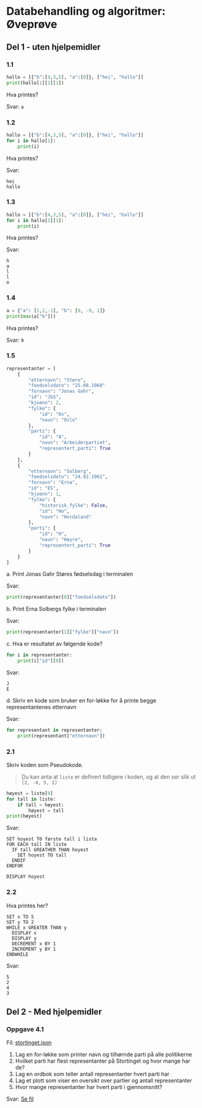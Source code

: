 # Databehandling og algoritmer: Øveprøve

## Del 1 - uten hjelpemidler

### 1.1

```python
hallo = [{"b":[4,3,5], "a":[0]}, ["hei", "hallo"]]
print(hallo[1][1][1])
```

Hva printes?

Svar: `a`

### 1.2

```python
hallo = [{"b":[4,3,5], "a":[0]}, ["hei", "hallo"]]
for i in hallo[1]:
    print(i)
```

Hva printes?

Svar:

```
hei
hallo
```

### 1.3

```python
hallo = [{"b":[4,3,5], "a":[0]}, ["hei", "hallo"]]
for i in hallo[1][1]:
    print(i)
```

Hva printes?

Svar:

```
h
a
l
l
o
```

### 1.4

```python
a = {"a": [1,2,-1], "b": [9, -9, 1]}
print(max(a["b"]))
```

Hva printes?

Svar: `9`

### 1.5

```python
representanter = [
    {
        "etternavn": "Støre",
        "foedselsdato": "25.08.1960"
        "fornavn": "Jonas Gahr",
        "id": "JGS",
        "kjoenn": 2,
        "fylke": {
            "id": "Os",
            "navn": "Oslo"
        },
        "parti": {
            "id": "A",
            "navn": "Arbeiderpartiet",
            "representert_parti": True
        }
    },
    {
        "etternavn": "Solberg",
        "foedselsdato": "24.02.1961",
        "fornavn": "Erna",
        "id": "ES",
        "kjoenn": 1,
        "fylke": {
            "historisk_fylke": False,
            "id": "Ho",
            "navn": "Hordaland"
        },
        "parti": {
            "id": "H",
            "navn": "Høyre",
            "representert_parti": True
        }
    }
]
```

a. Print Jonas Gahr Støres fødselsdag i terminalen  

Svar:

```python
print(representanter[0]["foedselsdato"])
```

b. Print Erna Solbergs fylke i terminalen  

Svar:

```python
print(representanter[1]["fylke"]["navn"])
```

c. Hva er resultatet av følgende kode?

```python
for i in representanter:
    print(i["id"][0])
```

Svar:

```
J
E
```

d. Skriv en kode som bruker en for-løkke for å printe begge representantenes etternavn

Svar:

```py
for representant in representanter:
    print(representant["etternavn"])
```

### 2.1

Skriv koden som Pseudokode.

> Du kan anta at `liste` er definert tidligere i koden, og at den ser slik ut `[2, -4, 5, 1]`

```python
høyest = liste[0]
for tall in liste:
    if tall > høyest:
        høyest = tall
print(høyest)
```

Svar:

```
SET hoyest TO første tall i lista
FOR EACH tall IN liste
  IF tall GREATHER THAN hoyest
    SET hoyest TO tall
  ENDIF
ENDFOR

DISPLAY hoyest
```

### 2.2

Hva printes her?

```pseudo
SET x TO 5
SET y TO 2
WHILE x GREATER THAN y
  DISPLAY x
  DISPLAY y
  DECREMENT x BY 1
  INCREMENT y BY 1
ENDWHILE
```

Svar:

```
5
2
4
3
```

## Del 2 - Med hjelpemidler

### Oppgave 4.1

Fil: [stortinget.json](https://raw.githubusercontent.com/thorcc/IT2-nettbok/main/pages/databehandling-og-algoritmer/vedlegg/stortinget.json)

1. Lag en for-løkke som printer navn og tilhørnde parti på alle politikerne
2. Hvilket parti har flest representanter på Stortinget og hvor mange har de?
3. Lag en ordbok som teller antall representanter hvert parti har
4. Lag et plott som viser en oversikt over partier og antall representanter
5. Hvor mange representanter har hvert parti i gjennomsnitt?

Svar: [Se fil](./oppgave-del2.py)

